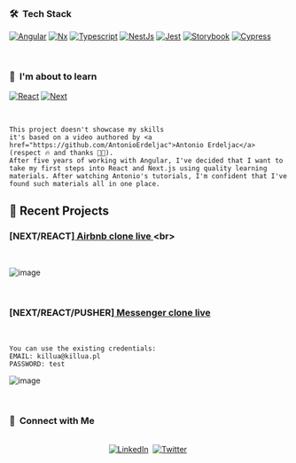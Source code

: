 <h3> 🛠 &nbsp;Tech Stack</h3>

  [![Angular][angular.io]][angular-url]
  [![Nx][nx.dev]][nx-url]
  [![Typescript][typescript.io]][typescript-url]
  [![NestJs][nestjs.com]][nestjs-url]
  [![Jest][jestjs.io]][jest-url]
  [![Storybook][storybook.js.org]][storybook-url]
  [![Cypress][cypress.io]][cypress-url]

<br/>

<h3> 🥳 &nbsp;I'm about to learn</h3>

  [![React][react]][react-url]
  [![Next][next]][next-url]

<br/>

```
This project doesn't showcase my skills
it's based on a video authored by <a href="https://github.com/AntonioErdeljac">Antonio Erdeljac</a> (respect 🔥 and thanks 👏👏). 
After five years of working with Angular, I've decided that I want to take my first steps into React and Next.js using quality learning materials. After watching Antonio's tutorials, I'm confident that I've found such materials all in one place.
```

## 📝 Recent Projects
### [NEXT/REACT][ Airbnb clone <a href="https://react-rent-clone.vercel.app/"> live </a> ]([https://github.com/DataOnATangent/Representative_Profiles_Machine_Learning_Project](https://github.com/KordLuka/react-airbnb-clone))<br>
</br>

![image](https://github.com/KordLuka/KordLuka/assets/142796059/27ee6c55-a4ab-4776-91de-c411c3f79c78)

</br>

### [NEXT/REACT/PUSHER][ Messenger clone <a href="https://react-messages-clone.vercel.app/"> live </a> ]([https://github.com/DataOnATangent/Representative_Profiles_Machine_Learning_Project](https://github.com/KordLuka/react-airbnb-clone))
</br>

```
You can use the existing credentials:
EMAIL: killua@killua.pl
PASSWORD: test
```

![image](https://github.com/KordLuka/react-messenger-clone/assets/142796059/56b1925f-059e-4e2c-bdf8-2287ef36e61f)

<br/>



<h3> 📧 &nbsp;Connect with Me </h3> 

<p align="center">
<br>
<a href="https://linkedin.com/in/lukaszkordiak"><img src="https://img.shields.io/badge/linkedin-%230077B5.svg?&style=for-the-badge&logo=linkedin&logoColor=white" alt="LinkedIn" /></a>&nbsp;
<a href="https://x.com/kordevw?s=21"><img src="https://img.shields.io/badge/Twitter-1DA1F2?style=for-the-badge&logo=twitter&logoColor=white" alt="Twitter" /></a>&nbsp;
</p>

<br/> 

<!-- MARKDOWN LINKS & IMAGES -->
[antonio-url]: https://github.com/AntonioErdeljac
[react]: https://img.shields.io/badge/-ReactJs-61DAFB?logo=react&logoColor=white&style=for-the-badge
[react-url]: https://img.shields.io/badge/-ReactJs-61DAFB?logo=react&logoColor=white&style=for-the-badge
[next]: https://img.shields.io/badge/next.js-000000?style=for-the-badge&logo=nextdotjs&logoColor=white
[next-url]: https://img.shields.io/badge/next.js-000000?style=for-the-badge&logo=nextdotjs&logoColor=white
[angular.io]: https://img.shields.io/badge/Angular-DD0031?style=for-the-badge&logo=angular&logoColor=white
[angular-url]: https://github.com/angular
[nx.dev]: https://img.shields.io/badge/nx_workspace-002E52?style=for-the-badge&logo=nx&logoColor=white
[nx-url]: https://nx.dev
[typescript.io]: https://img.shields.io/badge/typescript-3178c6?style=for-the-badge&logo=typescript&logoColor=white
[typescript-url]: https://www.typescriptlang.org/
[nestjs.com]: https://img.shields.io/badge/nest_js-ea2845?style=for-the-badge&logo=nestjs&logoColor=white
[nestjs-url]: https://nestjs.com/
[jestjs.io]: https://img.shields.io/badge/jest-15c213?style=for-the-badge&logo=jest&logoColor=white
[jest-url]: https://jestjs.io
[storybook.js.org]: https://img.shields.io/badge/storybook-FF4785?style=for-the-badge&logo=storybook&logoColor=white
[storybook-url]: https://storybook.js.org
[cypress.io]: https://img.shields.io/badge/cypress-04c38e?style=for-the-badge&logo=cypress&logoColor=white
[cypress-url]: https://cypress.io
